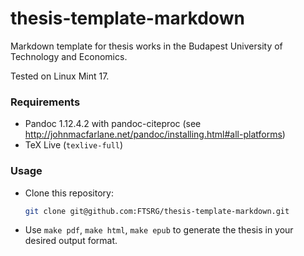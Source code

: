 thesis-template-markdown
========================

Markdown template for thesis works in the Budapest University of Technology and Economics.

Tested on Linux Mint 17.

### Requirements

* Pandoc 1.12.4.2 with pandoc-citeproc (see http://johnmacfarlane.net/pandoc/installing.html#all-platforms)
* TeX Live (`texlive-full`)

### Usage

* Clone this repository:
  ```bash
  git clone git@github.com:FTSRG/thesis-template-markdown.git
  ```
  
* Use `make pdf`, `make html`, `make epub` to generate the thesis in your desired output format.
